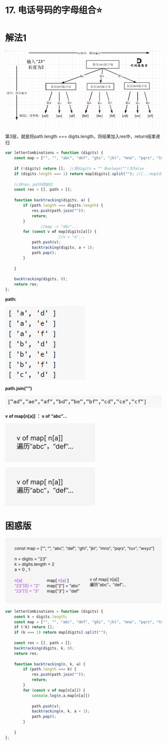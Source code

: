 # 17. 电话号码的字母组合⭐

# 解法1

![Untitled](17%20%E7%94%B5%E8%AF%9D%E5%8F%B7%E7%A0%81%E7%9A%84%E5%AD%97%E6%AF%8D%E7%BB%84%E5%90%88%E2%AD%90%20073ffa549f104110bee8e8136cad644c/Untitled.png)

第3层，就是将path.length === digits.length，将结果加入res中，return结束递归

```jsx
var letterCombinations = function (digits) {
    const map = ["", "", "abc", "def", "ghi", "jkl", "mno", "pqrs", "tuv", "wxyz"];

    if (!digits) return [];  //若digits = "" Boolean("")为false
    if (digits.length === 1) return map[digits].split(""); //[...map[digits]]

    //对res，path初始化
    const res = [], path = [];

    function backtracking(digits, a) {
        if (path.length === digits.length) {
            res.push(path.join(""));
            return;
        }
				//map -> "abc"...
        for (const v of map[digits[a]]) {
						//v = "a"...
            path.push(v);
            backtracking(digits, a + 1);
            path.pop();
        }

    }

    backtracking(digits, 0);
    return res;
};
```

**path:**

![Untitled](17%20%E7%94%B5%E8%AF%9D%E5%8F%B7%E7%A0%81%E7%9A%84%E5%AD%97%E6%AF%8D%E7%BB%84%E5%90%88%E2%AD%90%20073ffa549f104110bee8e8136cad644c/Untitled%201.png)

**path.join(””)**

![Untitled](17%20%E7%94%B5%E8%AF%9D%E5%8F%B7%E7%A0%81%E7%9A%84%E5%AD%97%E6%AF%8D%E7%BB%84%E5%90%88%E2%AD%90%20073ffa549f104110bee8e8136cad644c/Untitled%202.png)

**v of map[n[a]] ： v of “abc”…**

![Untitled](17%20%E7%94%B5%E8%AF%9D%E5%8F%B7%E7%A0%81%E7%9A%84%E5%AD%97%E6%AF%8D%E7%BB%84%E5%90%88%E2%AD%90%20073ffa549f104110bee8e8136cad644c/Untitled%203.png)

![Untitled](17%20%E7%94%B5%E8%AF%9D%E5%8F%B7%E7%A0%81%E7%9A%84%E5%AD%97%E6%AF%8D%E7%BB%84%E5%90%88%E2%AD%90%20073ffa549f104110bee8e8136cad644c/Untitled%204.png)

# 困惑版

![Untitled](17%20%E7%94%B5%E8%AF%9D%E5%8F%B7%E7%A0%81%E7%9A%84%E5%AD%97%E6%AF%8D%E7%BB%84%E5%90%88%E2%AD%90%20073ffa549f104110bee8e8136cad644c/Untitled%205.png)

```jsx
var letterCombinations = function (digits) {
    const k = digits.length;
    const map = ["", "", "abc", "def", "ghi", "jkl", "mno", "pqrs", "tuv", "wxyz"];
    if (!k) return [];
    if (k === 1) return map[digits].split("");

    const res = [], path = [];
    backtracking(digits, k, 0);
    return res;

    function backtracking(n, k, a) {
        if (path.length === k) {
            res.push(path.join(""));
            return;
        }
        for (const v of map[n[a]]) {
            console.log(n,a,map[n[a]])
          
            path.push(v);
            backtracking(n, k, a + 1);
            path.pop();
        }

    }
};
```
